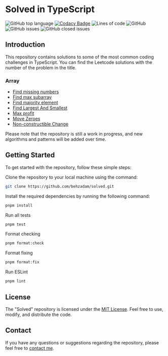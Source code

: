 # Solved in TypeScript

![GitHub top language](https://img.shields.io/github/languages/top/behzadam/solved)
[![Codacy Badge](https://app.codacy.com/project/badge/Grade/b6d0142c6cb448e28ea0dcc88d77b062)](https://app.codacy.com/gh/behzadam/solved/dashboard?utm_source=gh&utm_medium=referral&utm_content=&utm_campaign=Badge_grade)
![Lines of code](https://img.shields.io/tokei/lines/github/behzadam/solved)
![GitHub](https://img.shields.io/github/license/behzadam/solved)
![GitHub issues](https://img.shields.io/github/issues-raw/behzadam/solved)
![GitHub closed issues](https://img.shields.io/github/issues-closed-raw/behzadam/solved)

## Introduction

This repository contains solutions to some of the most common coding challenges in TypeScript.
You can find the Leetcode solutions with the number of the problem in the title.

### Array

- [Find missing numbers](src/challange/array/find-missing-numbers/find-missing-numbers.ts)
- [Find max subarray](src/challange/array/find-max-subarray/find-max-subarray.ts)
- [Find majority element](src/challange/array/find-majority-element/find-majority-element.ts)
- [Find Largest And Smallest](src/challange/array/find-largest-and-smallest/find-largest-and-smallest.ts)
- [Max profit](src/challange/array/max-profit/max-profit.ts)
- [Move Zeroes](src/challange/array/move-zeroes/move-zeroes.ts)
- [Non-constructible Change](src/challange/array/non-constructible-change/non-constructible-change.ts)

Please note that the repository is still a work in progress, and new algorithms and patterns will be added over time.

## Getting Started

To get started with the repository, follow these simple steps:

Clone the repository to your local machine using the command:

```bash
git clone https://github.com/behzadam/solved.git
```

Install the required dependencies by running the following command:

```bash
pnpm install
```

Run all tests

```bash
pnpm test
```

Format checking

```bash
pnpm format:check
```

Format fixing

```bash
pnpm format:fix
```

Run ESLint

```bash
pnpm lint
```

## License

The "Solved" repository is licensed under the [MIT License](https://opensource.org/licenses/MIT). Feel free to use, modify, and distribute the code.

## Contact

If you have any questions or suggestions regarding the repository, please feel free to [contact me](mailto:behzad.am@gmail.com).
